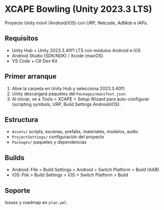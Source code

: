 # XCAPE Bowling (Unity 2023.3 LTS)

Proyecto Unity móvil (Android/iOS) con URP, Netcode, AdMob e IAPs.

## Requisitos
- Unity Hub + Unity 2023.3.40f1 LTS con módulos Android e iOS
- Android Studio (SDK/NDK) / Xcode (macOS)
- VS Code + C# Dev Kit

## Primer arranque
1. Abre la carpeta en Unity Hub y selecciona 2023.3.40f1.
2. Unity descargará paquetes del `Packages/manifest.json`.
3. Al iniciar, ve a Tools > XCAPE > Setup Wizard para auto-configurar (scripting symbols, URP, Build Settings Android/iOS).

## Estructura
- `Assets/` scripts, escenas, prefabs, materiales, modelos, audio
- `ProjectSettings/` configuración del proyecto
- `Packages/` paquetes y dependencias

## Builds
- Android: File > Build Settings > Android > Switch Platform > Build (AAB)
- iOS: File > Build Settings > iOS > Switch Platform > Build

## Soporte
Issues y roadmap en `plan.yml`.
